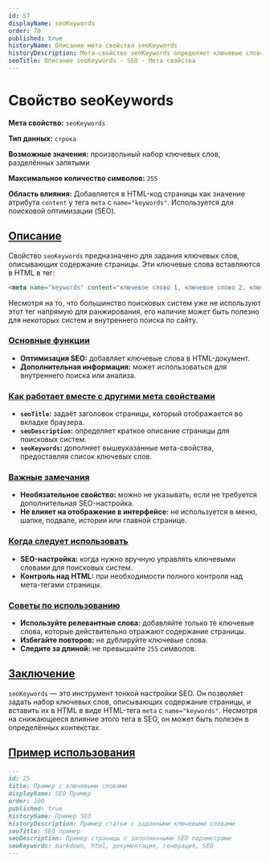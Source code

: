 ```yaml
---
id: 57
displayName: seoKeywords
order: 70
published: true
historyName: Описание мета свойства seoKeywords
historyDescription: Мета-свойство seoKeywords определяет ключевые слова страницы, где будет добавлено в HTML мета-тег keywords.
seoTitle: Описание seoKeywords - SEO - Мета свойства
---
```


# Свойство seoKeywords

**Мета свойство:** `seoKeywords`

**Тип данных:** `строка`

**Возможные значения:** произвольный набор ключевых слов, разделённых запятыми

**Максимальное количество символов:** `255`

**Область влияния:**
Добавляется в HTML-код страницы как значение атрибута `content` у тега `meta` с `name="keywords"`. Используется
для поисковой оптимизации (SEO).


## [Описание](description)

Свойство `seoKeywords` предназначено для задания ключевых слов, описывающих содержание страницы. Эти ключевые слова
вставляются в HTML в тег:

```html
<meta name="keywords" content="ключевое слово 1, ключевое слово 2, ключевое слово 3">
```

Несмотря на то, что большинство поисковых систем уже не используют этот тег напрямую для ранжирования, его наличие
может быть полезно для некоторых систем и внутреннего поиска по сайту.


### [Основные функции](basic-functions)

- **Оптимизация SEO:** добавляет ключевые слова в HTML-документ.
- **Дополнительная информация:** может использоваться для внутреннего поиска или анализа.


### [Как работает вместе с другими мета свойствами](with-other-properties)

- **`seoTitle`:** задаёт заголовок страницы, который отображается во вкладке браузера.
- **`seoDescription`:** определяет краткое описание страницы для поисковых систем.
- **`seoKeywords`:** дополняет вышеуказанные мета-свойства, предоставляя список ключевых слов.


### [Важные замечания](notes)

- **Необязательное свойство:** можно не указывать, если не требуется дополнительная SEO-настройка.
- **Не влияет на отображение в интерфейсе:** не используется в меню, шапке, подвале, истории или главной странице.


### [Когда следует использовать](when-to-use)

- **SEO-настройка:** когда нужно вручную управлять ключевыми словами для поисковых систем.
- **Контроль над HTML:** при необходимости полного контроля над мета-тегами страницы.


### [Советы по использованию](advice)

- **Используйте релевантные слова:** добавляйте только те ключевые слова, которые действительно отражают содержание страницы.
- **Избегайте повторов:** не дублируйте ключевые слова.
- **Следите за длиной:** не превышайте `255` символов.


## [Заключение](conclusion)

`seoKeywords` — это инструмент тонкой настройки SEO. Он позволяет задать набор ключевых слов, описывающих содержание
страницы, и вставить их в HTML в виде HTML-тега `meta` с `name="keywords"`. Несмотря на снижающееся влияние этого тега в SEO,
он может быть полезен в определённых контекстах.


## [Пример использования](examples)

```md
---
id: 25
title: Пример с ключевыми словами
displayName: SEO Пример
order: 100
published: true
historyName: Пример SEO
historyDescription: Пример статьи с заданными ключевыми словами
seoTitle: SEO пример
seoDescription: Пример страницы с заполненными SEO параметрами
seoKeywords: markdown, html, документация, генерация, SEO
---
```
